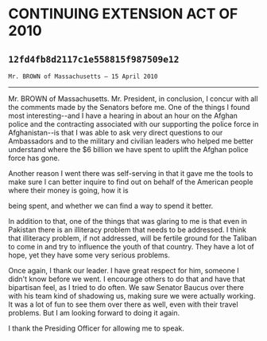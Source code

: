 # CONTINUING EXTENSION ACT OF 2010
## `12fd4fb8d2117c1e558815f987509e12`
`Mr. BROWN of Massachusetts — 15 April 2010`

---


Mr. BROWN of Massachusetts. Mr. President, in conclusion, I concur 
with all the comments made by the Senators before me. One of the things 
I found most interesting--and I have a hearing in about an hour on the 
Afghan police and the contracting associated with our supporting the 
police force in Afghanistan--is that I was able to ask very direct 
questions to our Ambassadors and to the military and civilian leaders 
who helped me better understand where the $6 billion we have spent to 
uplift the Afghan police force has gone.

Another reason I went there was self-serving in that it gave me the 
tools to make sure I can better inquire to find out on behalf of the 
American people where their money is going, how it is


being spent, and whether we can find a way to spend it better.

In addition to that, one of the things that was glaring to me is that 
even in Pakistan there is an illiteracy problem that needs to be 
addressed. I think that illiteracy problem, if not addressed, will be 
fertile ground for the Taliban to come in and try to influence the 
youth of that country. They have a lot of hope, yet they have some very 
serious problems.

Once again, I thank our leader. I have great respect for him, someone 
I didn't know before we went. I encourage others to do that and have 
that bipartisan feel, as I tried to do often. We saw Senator Baucus 
over there with his team kind of shadowing us, making sure we were 
actually working. It was a lot of fun to see them over there as well, 
even with their travel problems. But I am looking forward to doing it 
again.

I thank the Presiding Officer for allowing me to speak.